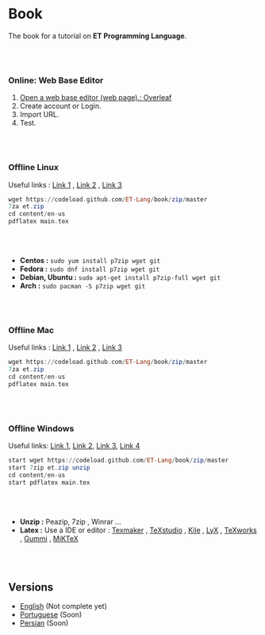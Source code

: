 # Book

The book for a tutorial on **ET Programming Language**.

<br>
<br>

### Online: Web Base Editor

1. [Open a web base editor (web page).: Overleaf](https://overleaf.com)
2. Create account or Login.
3. Import URL.
4. Test.

<br>
<br>

### Offline **Linux**

Useful links : [Link 1](https://www.thegeekstuff.com/2010/04/7z-7zip-7za-file-compression) , [Link 2](https://askubuntu.com/questions/219392/how-can-i-uncompress-a-7z-file) , [Link 3](https://superuser.com/questions/406915/extract-7z-files-with-standard-linux-tools)

```haskell 
wget https://codeload.github.com/ET-Lang/book/zip/master
7za et.zip 
cd content/en-us
pdflatex main.tex
```
<br>
<br>

- **Centos :** `sudo yum install p7zip wget git`
- **Fedora :** `sudo dnf install p7zip wget git`
- **Debian, Ubuntu :** `sudo apt-get install p7zip-full wget git`
- **Arch :**  `sudo pacman -S p7zip wget git`

<br>
<br>


### Offline **Mac**

Useful links : [Link 1](https://www.thegeekstuff.com/2010/04/7z-7zip-7za-file-compression) , [Link 2](https://askubuntu.com/questions/219392/how-can-i-uncompress-a-7z-file) , [Link 3](https://superuser.com/questions/406915/extract-7z-files-with-standard-linux-tools)


```haskell 
wget https://codeload.github.com/ET-Lang/book/zip/master
7za et.zip 
cd content/en-us
pdflatex main.tex
```

<br>
<br>

### Offline **Windows**

Useful links: [Link 1](https://www.latex-project.org/get/), [Link 2](https://groups.google.com/forum/#!topic/latexusersgroup/EuCCOS0iowY), [Link 3](https://tex.stackexchange.com/questions/441658/latex-from-command-line-windows), [Link 4](https://tex.stackexchange.com/questions/78178/miktex-how-to-run-pdflatex-from-cmd-prompt-on-windows-7-compared-to-windows-xp)

```haskell 
start wget https://codeload.github.com/ET-Lang/book/zip/master
start 7zip et.zip unzip 
cd content/en-us
start pdflatex main.tex
```

<br>
<br>

- **Unzip :** Peazip, 7zip , Winrar ...
- **Latex :** Use a IDE or editor : [Texmaker](http://www.xm1math.net/texmaker/) , [TeXstudio](https://www.texstudio.org/) , [Kile](https://kile.sourceforge.io/) , [LyX](https://www.lyx.org/) , [TeXworks](http://www.tug.org/texworks/) , [Gummi](https://github.com/alexandervdm/gummi) , [MiKTeX](https://miktex.org/)

<br>
<br>

## Versions 

- [English](/content/en-us) (Not complete yet)
- [Portuguese](/content/pt-br) (Soon)
- [Persian](/content/fa-ir) (Soon)

